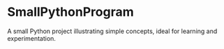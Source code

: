 # SmallPythonProgram
A small Python project illustrating simple concepts, ideal for learning and experimentation.
